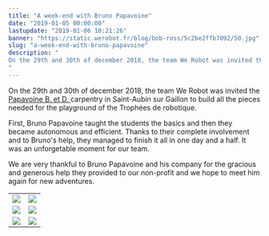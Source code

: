 ```yaml
---
title: "A week-end with Bruno Papavoine"
date: "2019-01-05 00:00:00"
lastupdate: "2019-01-06 10:21:26"
banner: "https://static.werobot.fr/blog/bob-ross/5c2be2ffb7092/50.jpg"
slug: "a-week-end-with-bruno-papavoine"
description: " 
On the 29th and 30th of december 2018, the team We Robot was invited the  Papavoine B. et D. carpentry
"
---
```

On the 29th and 30th of december 2018, the team We Robot was invited the  <a href="https://www.papavoine-menuiserie.com/"> Papavoine B. et D. </a> carpentry in Saint-Aubin sur Gaillon to build all  the pieces needed for the playground of the Trophées de robotique.

First, Bruno Papavoine taught the students the basics and then they became autonomous and efficient. Thanks to their complete involvement and to Bruno's help, they managed to finish 
it all in one day and a half. It was an unforgetable moment for our team.

We are very thankful to Bruno Papavoine and his company for the gracious and generous help they provided to our non-profit and we hope to meet him again for new adventures.

<div align="center">
<table>
<tr>
<td><img src="https://static.werobot.fr/blog/bob-ross/5c2be06991e49/50.jpg"></td>
<td><img src="https://static.werobot.fr/blog/bob-ross/5c2be08c662dc/50.jpg"></td>
</tr>
<tr>
<td><img src="https://static.werobot.fr/blog/bob-ross/5c2be05f53497/50.jpg"></td>
<td><img src="https://static.werobot.fr/blog/bob-ross/5c2be073620d0/50.jpg"></td>
</tr>
<tr>
<td><img src="https://static.werobot.fr/blog/bob-ross/5c2be2ffb7092/50.jpg"></td>
<td><img src="https://static.werobot.fr/blog/bob-ross/5c2be080470f8/50.jpg"></td>
</tr>
</table>
</div>
    